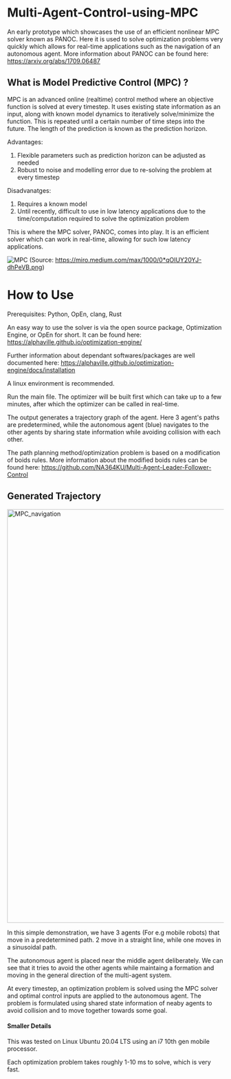 # Multi-Agent-Control-using-MPC
An early prototype which showcases the use of an efficient nonlinear MPC solver known as PANOC. Here it is used to solve optimization problems very quickly which allows for real-time applications such as the navigation of an autonomous agent. More information about PANOC can be found here: https://arxiv.org/abs/1709.06487

## What is Model Predictive Control (MPC) ?

MPC is an advanced online (realtime) control method where an objective function is solved at every timestep. It uses existing state information as an input, along with known model dynamics to iteratively solve/minimize the function. This is repeated until a certain number of time steps into the future. The length of the prediction is known as the prediction horizon. 

Advantages:
1. Flexible parameters such as prediction horizon can be adjusted as needed
2. Robust to noise and modelling error due to re-solving the problem at every timestep

Disadvanatges:
1. Requires a known model
2. Until recently, difficult to use in low latency applications due to the time/computation required to solve the optimization problem

This is where the MPC solver, PANOC, comes into play. It is an efficient solver which can work in real-time, allowing for such low latency applications.

![MPC](https://miro.medium.com/max/1000/0*qOIUY20YJ-dhPeVB.png)
(Source: https://miro.medium.com/max/1000/0*qOIUY20YJ-dhPeVB.png)

# How to Use
Prerequisites:  Python, OpEn, clang, Rust

An easy way to use the solver is via the open source package, Optimization Engine, or OpEn for short. It can be found here: https://alphaville.github.io/optimization-engine/

Further information about dependant softwares/packages are well documented here: https://alphaville.github.io/optimization-engine/docs/installation

A linux environment is recommended.

Run the main file. The optimizer will be built first which can take up to a few minutes, after which the optimizer can be called in real-time.

The output generates a trajectory graph of the agent. Here 3 agent's paths are predetermined, while the autonomous agent (blue) navigates to the other agents by sharing state information while avoiding collision with each other. 

The path planning method/optimization problem is based on a modification of boids rules. More information about the modified boids rules can be found here: https://github.com/NA364KU/Multi-Agent-Leader-Follower-Control

## Generated Trajectory 

<img width="961" alt="MPC_navigation" src="https://user-images.githubusercontent.com/95622570/163326251-b0fbf96d-81ee-4f95-8026-e38980bfb472.png">

In this simple demonstration, we have 3 agents (For e.g mobile robots) that move in a predetermined path. 2 move in a straight line, while one moves in a sinusoidal path. 

The autonomous agent is placed near the middle agent deliberately. We can see that it tries to avoid the other agents while maintaing a formation and moving in the general direction of the multi-agent system. 

At every timestep, an optimization problem is solved using the MPC solver and optimal control inputs are applied to the autonomous agent. The problem is formulated using shared state information of neaby agents to avoid collision and to move together towards some goal. 

#### Smaller Details
This was tested on Linux Ubuntu 20.04 LTS using an i7 10th gen mobile processor. 

Each optimization problem takes roughly 1-10 ms to solve, which is very fast. 




